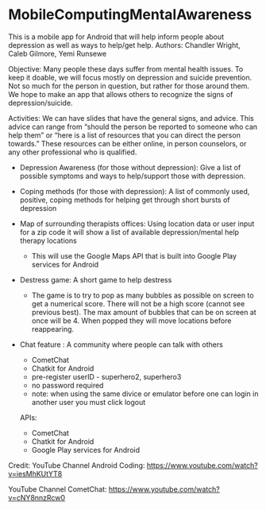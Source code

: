 # MobileComputingMentalAwareness
This is a mobile app for Android that will help inform people about depression as well as ways to help/get help.
Authors: Chandler Wright, Caleb Gilmore, Yemi Runsewe

Objective: Many people these days suffer from mental health issues. To keep it doable, we will focus mostly on depression and suicide prevention. Not so much for the person in question, but rather for those around them. We hope to make an app that allows others to recognize the signs of depression/suicide. 

Activities: We can have slides that have the general signs, and advice. This advice can range from “should the person be reported to someone who can help them” or “here is a list of resources that you can direct the person towards.” These resources can be either online, in person counselors, or any other professional who is qualified. 
* Depression Awareness (for those without depression): Give a list of possible symptoms and ways to help/support those with depression.
* Coping methods (for those with depression): A list of commonly used, positive, coping methods for helping get through short bursts of depression
* Map of surrounding therapists offices: Using location data or user input for a zip code it will show a list of available depression/mental help therapy locations
    * This will use the Google Maps API that is built into Google Play services for Android
* Destress game: A short game to help destress
    * The game is to try to pop as many bubbles as possible on screen to get a numerical score. There will not be a high score (cannot see previous best). The max amount of bubbles that can be on screen at once will be 4. When popped they will move locations before reappearing.
* Chat feature : A community where people can talk with others 
    * CometChat
    * Chatkit for Android
    * pre-register userID - superhero2, superhero3
    * no password required
    * note: when using the same divice or emulator before one can login in another user you must click logout
    
   APIs:
   * CometChat
   * Chatkit for Android
   * Google Play services for Android

Credit:
YouTube Channel Android Coding: https://www.youtube.com/watch?v=iesMhKUtYT8

YouTube Channel CometChat: https://www.youtube.com/watch?v=cNY8nnzRcw0 
